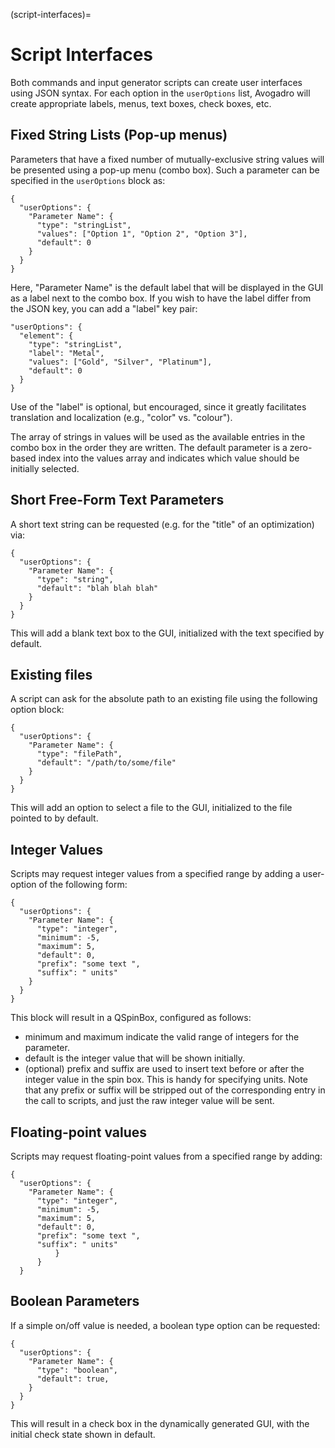 (script-interfaces)=

# Script Interfaces

Both commands and input generator scripts can create user interfaces
using JSON syntax. For each option in the `userOptions` list, Avogadro
will create appropriate labels, menus, text boxes, check boxes, etc.

## Fixed String Lists (Pop-up menus)

Parameters that have a fixed number of mutually-exclusive string values
will be presented using a pop-up menu (combo box). Such a parameter can
be specified in the `userOptions` block as:

```
{
  "userOptions": {
    "Parameter Name": {
      "type": "stringList",
      "values": ["Option 1", "Option 2", "Option 3"],
      "default": 0
    }
  }
}
```

Here, "Parameter Name" is the default label that will be displayed in
the GUI as a label next to the combo box. If you wish to have the label
differ from the JSON key, you can add a "label" key pair:

```
"userOptions": {
  "element": {
    "type": "stringList",
    "label": "Metal",
    "values": ["Gold", "Silver", "Platinum"],
    "default": 0
  }
}
```

Use of the "label" is optional, but encouraged, since it greatly
facilitates translation and localization (e.g., "color" vs. "colour").

The array of strings in values will be used as the available entries in
the combo box in the order they are written. The default parameter is a
zero-based index  into the values array and indicates which value should
be initially selected.

## Short Free-Form Text Parameters

A short text string can be requested (e.g. for the "title" of an
optimization) via:

```
{
  "userOptions": {
    "Parameter Name": {
      "type": "string",
      "default": "blah blah blah"
    }
  }
}
```

This will add a blank text box to the GUI, initialized with the text
specified by default.

## Existing files

A script can ask for the absolute path to an existing file using the
following option block:

```
{
  "userOptions": {
    "Parameter Name": {
      "type": "filePath",
      "default": "/path/to/some/file"
    }
  }
}
```

This will add an option to select a file to the GUI, initialized to the
file pointed to by default.

## Integer Values

Scripts may request integer values from a specified range by adding a
user-option of the following form:

```
{
  "userOptions": {
    "Parameter Name": {
      "type": "integer",
      "minimum": -5,
      "maximum": 5,
      "default": 0,
      "prefix": "some text ",
      "suffix": " units"
    }
  }
}
```

This block will result in a QSpinBox, configured as follows:

- minimum and maximum indicate the valid range of integers for the
  parameter.
- default is the integer value that will be shown initially.
- (optional) prefix and suffix are used to insert text before or after
  the integer value in the spin box. This is handy for specifying
  units. Note that any prefix or suffix will be stripped out of the
  corresponding entry in the call to scripts, and just the raw integer
  value will be sent.

## Floating-point values

Scripts may request floating-point values from a specified range by
adding:

```
{
  "userOptions": {
    "Parameter Name": {
      "type": "integer",
      "minimum": -5,
      "maximum": 5,
      "default": 0,
      "prefix": "some text ",
      "suffix": " units"
          }
      }
  }
```

## Boolean Parameters

If a simple on/off value is needed, a boolean type option can be
requested:

```
{
  "userOptions": {
    "Parameter Name": {
      "type": "boolean",
      "default": true,
    }
  }
}
```

This will result in a check box in the dynamically generated GUI, with
the initial check state shown in default.
